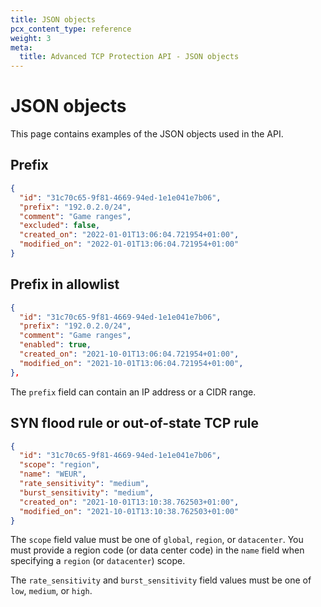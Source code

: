 ```yaml
---
title: JSON objects
pcx_content_type: reference
weight: 3
meta:
  title: Advanced TCP Protection API - JSON objects
---
```


# JSON objects

This page contains examples of the JSON objects used in the API.

## Prefix

```json
{
  "id": "31c70c65-9f81-4669-94ed-1e1e041e7b06",
  "prefix": "192.0.2.0/24",
  "comment": "Game ranges",
  "excluded": false,
  "created_on": "2022-01-01T13:06:04.721954+01:00",
  "modified_on": "2022-01-01T13:06:04.721954+01:00"
}
```

## Prefix in allowlist

```json
{
  "id": "31c70c65-9f81-4669-94ed-1e1e041e7b06",
  "prefix": "192.0.2.0/24",
  "comment": "Game ranges",
  "enabled": true,
  "created_on": "2021-10-01T13:06:04.721954+01:00",
  "modified_on": "2021-10-01T13:06:04.721954+01:00",
},
```

The `prefix` field can contain an IP address or a CIDR range.

## SYN flood rule or out-of-state TCP rule

```json
{
  "id": "31c70c65-9f81-4669-94ed-1e1e041e7b06",
  "scope": "region",
  "name": "WEUR",
  "rate_sensitivity": "medium",
  "burst_sensitivity": "medium",
  "created_on": "2021-10-01T13:10:38.762503+01:00",
  "modified_on": "2021-10-01T13:10:38.762503+01:00"
}
```

The `scope` field value must be one of `global`, `region`, or `datacenter`. You must provide a region code (or data center code) in the `name` field when specifying a `region` (or `datacenter`) scope.

The `rate_sensitivity` and `burst_sensitivity` field values must be one of `low`, `medium`, or `high`.